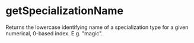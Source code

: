 # getSpecializationName

Returns the lowercase identifying name of a specialization type for a given numerical, 0-based index. E.g. "magic".
